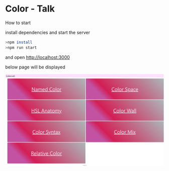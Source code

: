 # Color - Talk

How to start

install dependencies and start the server

```sh
>npm install
>npm run start
```

and open <http://localhost:3000>

below page will be displayed

![Landing Page](https://github.com/xkeshav/workshop/blob/02ba63982025f6168b8bb77d0563004b924b4c39/images/Web%20capture_14-4-2023_223131_localhost.jpeg)

